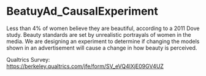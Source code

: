 # BeatuyAd_CausalExperiment
Less than 4% of women believe they are beautiful, according to a 2011 Dove study. Beauty standards are set by unrealistic portrayals of women in the media. We are designing an experiment to determine if changing the models shown in an advertisement will cause a change in how beauty is perceived.

Qualtrics Survey: https://berkeley.qualtrics.com/jfe/form/SV_eVQ4lXjE09GV4UZ
